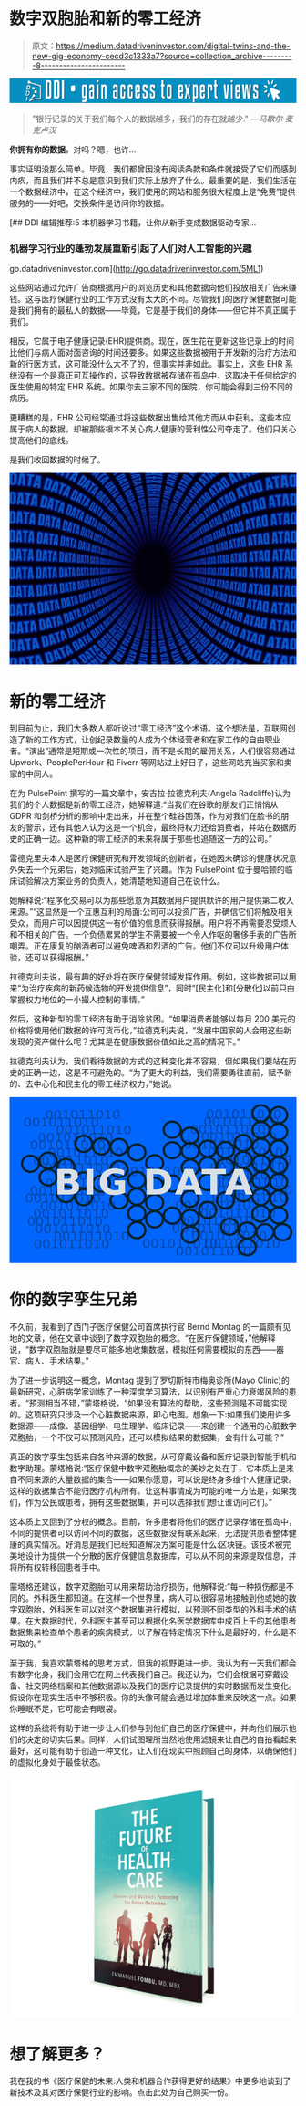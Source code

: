 # 数字双胞胎和新的零工经济

> 原文：<https://medium.datadriveninvestor.com/digital-twins-and-the-new-gig-economy-cecd3c1333a7?source=collection_archive---------8----------------------->

[![](img/f6a70f1638bd30603d22b4a6df136b09.png)](http://www.track.datadriveninvestor.com/1B9E)

> "银行记录的关于我们每个人的数据越多，我们的存在就越少." *—马歇尔·麦克卢汉*

**你拥有你的数据**，对吗？嗯，也许…

事实证明没那么简单。毕竟，我们都曾因没有阅读条款和条件就接受了它们而感到内疚，而且我们并不总是意识到我们实际上放弃了什么。最重要的是，我们生活在一个数据经济中，在这个经济中，我们使用的网站和服务很大程度上是“免费”提供服务的——好吧，交换条件是访问你的数据。

[](http://go.datadriveninvestor.com/5ML1) [## DDI 编辑推荐:5 本机器学习书籍，让你从新手变成数据驱动专家…

### 机器学习行业的蓬勃发展重新引起了人们对人工智能的兴趣

go.datadriveninvestor.com](http://go.datadriveninvestor.com/5ML1) 

这些网站通过允许广告商根据用户的浏览历史和其他数据向他们投放相关广告来赚钱。这与医疗保健行业的工作方式没有太大的不同。尽管我们的医疗保健数据可能是我们拥有的最私人的数据——毕竟，它是基于我们的身体——但它并不真正属于我们。

相反，它属于电子健康记录(EHR)提供商。现在，医生花在更新这些记录上的时间比他们与病人面对面咨询的时间还要多。如果这些数据被用于开发新的治疗方法和新的行医方式，这可能没什么大不了的，但事实并非如此。事实上，这些 EHR 系统没有一个是真正可互操作的，这导致数据被存储在孤岛中，这取决于任何给定的医生使用的特定 EHR 系统。如果你去三家不同的医院，你可能会得到三份不同的病历。

更糟糕的是，EHR 公司经常通过将这些数据出售给其他方而从中获利。这些本应属于病人的数据，却被那些根本不关心病人健康的营利性公司夺走了。他们只关心提高他们的底线。

是我们收回数据的时候了。

![](img/a15f8debc221eed92b439c519e5103f9.png)

# 新的零工经济

到目前为止，我们大多数人都听说过“零工经济”这个术语。这个想法是，互联网创造了新的工作方式，让创纪录数量的人成为个体经营者和在家工作的自由职业者。“演出”通常是短期或一次性的项目，而不是长期的雇佣关系，人们很容易通过 Upwork、PeoplePerHour 和 Fiverr 等网站过上好日子，这些网站充当买家和卖家的中间人。

在为 PulsePoint 撰写的一篇文章中，安吉拉·拉德克利夫(Angela Radcliffe)认为我们的个人数据是新的零工经济，她解释道:“当我们在谷歌的朋友们正悄悄从 GDPR 和剑桥分析的影响中走出来，并在整个硅谷回荡，作为对我们在脸书的朋友的警示，还有其他人认为这是一个机会，最终将权力还给消费者，并站在数据历史的正确一边。这种新的零工经济的未来将属于那些也追随这一方的公司。”

雷德克里夫本人是医疗保健研究和开发领域的创新者，在她因未确诊的健康状况意外失去一个兄弟后，她对临床试验产生了兴趣。作为 PulsePoint 位于曼哈顿的临床试验解决方案业务的负责人，她清楚地知道自己在说什么。

她解释说:“程序化交易可以为那些愿意为其数据用户提供默许的用户提供第二收入来源。”“这显然是一个互惠互利的局面:公司可以投资广告，并确信它们将触及相关受众，而用户可以因提供这一有价值的信息而获得报酬。用户将不再需要忍受烦人和不相关的广告。一个负债累累的学生不需要被一个令人作呕的奢侈手表的广告所嘲弄。正在康复的酗酒者可以避免啤酒和烈酒的广告。他们不仅可以升级用户体验，还可以获得报酬。”

拉德克利夫说，最有趣的好处将在医疗保健领域发挥作用。例如，这些数据可以用来“为治疗疾病的新药候选物的开发提供信息”，同时“[民主化]和[分散化]以前只由掌握权力地位的一小撮人控制的事情。”

然后，这种新型的零工经济有助于消除贫困。“如果消费者能够以每月 200 美元的价格将使用他们数据的许可货币化，”拉德克利夫说，“发展中国家的人会用这些新发现的资产做什么呢？尤其是在健康数据价值如此之高的情况下。”

拉德克利夫认为，我们看待数据的方式的这种变化并不容易，但如果我们要站在历史的正确一边，这是不可避免的。“为了更大的利益，我们需要勇往直前，赋予新的、去中心化和民主化的零工经济权力，”她说。

![](img/b36c0e4dc439e44cf50d505cd0414cc1.png)

# 你的数字孪生兄弟

不久前，我看到了西门子医疗保健公司首席执行官 Bernd Montag 的一篇颇有见地的文章，他在文章中谈到了数字双胞胎的概念。“在医疗保健领域，”他解释说，“数字双胞胎就是要尽可能多地收集数据，模拟任何需要模拟的东西——器官、病人、手术结果。”

为了进一步说明这一概念，Montag 提到了罗切斯特市梅奥诊所(Mayo Clinic)的最新研究，心脏病学家训练了一种深度学习算法，以识别有严重心力衰竭风险的患者。“预测相当不错，”蒙塔格说，“如果没有算法的帮助，这些预测是不可能实现的。这项研究只涉及一个心脏数据来源，即心电图。想象一下:如果我们使用许多数据源——成像、基因组学、电生理学、临床记录——来创建一个通用的心脏数字双胞胎，一个不仅可以预测风险，还可以模拟结果的数据集，会有什么可能？”

真正的数字孪生包括来自各种来源的数据，从可穿戴设备和医疗记录到智能手机和数字助理。蒙塔格说:“医疗保健中数字双胞胎概念的美妙之处在于，它本质上是来自不同来源的大量数据的集合——如果你愿意，可以说是终身多维个人健康记录。这样的数据集合不能归医疗机构所有。让这种事情成为可能的唯一方法是，如果我们，作为公民或患者，拥有这些数据集，并可以选择我们想让谁访问它们。”

这本质上又回到了分权的概念。目前，许多患者将他们的医疗记录存储在孤岛中，不同的提供者可以访问不同的数据，这些数据没有联系起来，无法提供患者整体健康的真实情况。好消息是我们已经知道解决方案可能是什么:区块链。该技术被完美地设计为提供一个分散的医疗保健信息数据库，可以从不同的来源提取信息，并将所有权转移回患者手中。

蒙塔格还建议，数字双胞胎可以用来帮助治疗损伤，他解释说:“每一种损伤都是不同的。外科医生都知道。在这样一个世界里，病人可以很容易地接触到他或她的数字双胞胎，外科医生可以对这个数据集进行模拟，以预测不同类型的外科手术的结果。在大数据时代，外科医生甚至可以根据化名医学数据库中成百上千的其他患者数据集来检查单个患者的疾病模式，以了解在特定情况下什么是最好的，什么是不可取的。”

至于我，我喜欢蒙塔格的思考方式，但我的视野更进一步。我认为有一天我们都会有数字化身，我们会用它在网上代表我们自己。我还认为，它们会根据可穿戴设备、社交网络档案和其他数据源以及我们的医疗记录提供的实时数据而发生变化。假设你在现实生活中不够积极。你的头像可能会通过增加体重来反映这一点。如果你睡眠不足，它可能会有眼袋。

这样的系统将有助于进一步让人们参与到他们自己的医疗保健中，并向他们展示他们的决定的切实后果。同样，人们试图理所当然地使用滤镜来让自己的自拍看起来最好，这可能有助于创造一种文化，让人们在现实中照顾自己的身体，以确保他们的虚拟化身处于最佳状态。

![](img/7237fe05cd485f2a59c53afb3d53c78f.png)

# 想了解更多？

我在我的书《医疗保健的未来:人类和机器合作获得更好的结果》中更多地谈到了新技术及其对医疗保健行业的影响。点击此处为自己购买一份。